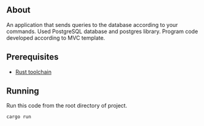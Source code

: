 ## About

An application that sends queries to the database according to your commands. Used PostgreSQL database and postgres library. Program code developed according to MVC template.

## Prerequisites

* [Rust toolchain](https://www.rust-lang.org/learn/get-started)

## Running

Run this code from the root directory of project.

```
cargo run
```